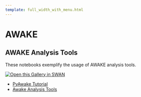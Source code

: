 ```yaml
---
template: full_width_with_menu.html
---
```


# AWAKE

## AWAKE Analysis Tools

These notebooks exemplify the usage of AWAKE analysis tools.

[<img class="open_in_swan" data-path="awake" data-name="SWAN: AWAKE Analysis Tools" alt="Open this Gallery in SWAN" src="https://swanserver.web.cern.ch/swanserver/images/badge_swan_white_150.png">][gallery_url1]

* [PyAwake Tutorial](awake/ExampleNotebookpyAwake.ipynb)
* [Awake Analysis Tools](awake/ExampleNotebookAwakeAnalysisTools.ipynb)

[gallery_url1]:https://cern.ch/swanserver/cgi-bin/go/?projurl=https://github.com/prasanthkothuri/awake-notebooks.git
